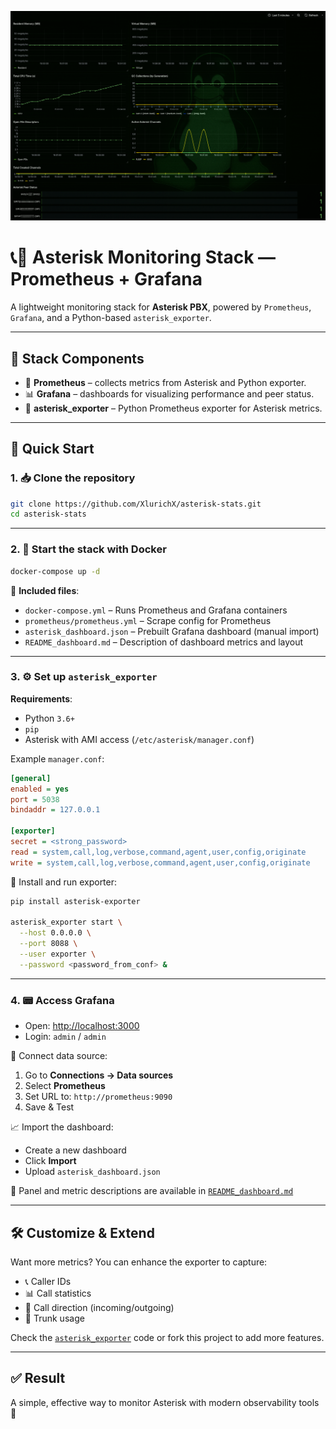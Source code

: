 ![Dashboard Preview](dashboard.png)

# 📞🔧 Asterisk Monitoring Stack — Prometheus + Grafana

A lightweight monitoring stack for **Asterisk PBX**, powered by `Prometheus`, `Grafana`, and a Python-based `asterisk_exporter`.

---

## 🧩 Stack Components

- 🧠 **Prometheus** – collects metrics from Asterisk and Python exporter.
- 📊 **Grafana** – dashboards for visualizing performance and peer status.
- 🐍 **asterisk_exporter** – Python Prometheus exporter for Asterisk metrics.

---

## 🚀 Quick Start

### 1. 📥 Clone the repository

```bash
git clone https://github.com/XlurichX/asterisk-stats.git
cd asterisk-stats
```

---

### 2. 🐳 Start the stack with Docker

```bash
docker-compose up -d
```

📁 **Included files**:

- `docker-compose.yml` – Runs Prometheus and Grafana containers  
- `prometheus/prometheus.yml` – Scrape config for Prometheus  
- `asterisk_dashboard.json` – Prebuilt Grafana dashboard (manual import)  
- `README_dashboard.md` – Description of dashboard metrics and layout  

---

### 3. ⚙️ Set up `asterisk_exporter`

**Requirements**:

- Python `3.6+`
- `pip`
- Asterisk with AMI access (`/etc/asterisk/manager.conf`)

Example `manager.conf`:

```ini
[general]
enabled = yes
port = 5038
bindaddr = 127.0.0.1

[exporter]
secret = <strong_password>
read = system,call,log,verbose,command,agent,user,config,originate
write = system,call,log,verbose,command,agent,user,config,originate
```

🔧 Install and run exporter:

```bash
pip install asterisk-exporter

asterisk_exporter start \
  --host 0.0.0.0 \
  --port 8088 \
  --user exporter \
  --password <password_from_conf> &
```

---

### 4. 📟 Access Grafana

- Open: [http://localhost:3000](http://localhost:3000)
- Login: `admin` / `admin`

🧩 Connect data source:

1. Go to **Connections → Data sources**
2. Select **Prometheus**
3. Set URL to: `http://prometheus:9090`
4. Save & Test

📈 Import the dashboard:

- Create a new dashboard
- Click **Import**
- Upload `asterisk_dashboard.json`

📝 Panel and metric descriptions are available in [`README_dashboard.md`](./README_dashboard.md)

---

## 🛠️ Customize & Extend

Want more metrics? You can enhance the exporter to capture:

- 📞 Caller IDs  
- 📊 Call statistics  
- 🔄 Call direction (incoming/outgoing)  
- 📡 Trunk usage  

Check the [`asterisk_exporter`](https://github.com/wazo-pbx/asterisk_exporter) code or fork this project to add more features.

---

## ✅ Result

A simple, effective way to monitor Asterisk with modern observability tools 🚀

